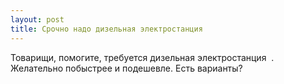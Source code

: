 ```yaml
---
layout: post 
title: Срочно надо дизельная электростанция ‌ ‌ 
--- 
```

Товарищи, помогите, требуется дизельная электростанция ‌ ‌. Желательно побыстрее и подешевле. Есть варианты?
